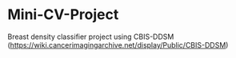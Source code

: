 # Mini-CV-Project
Breast density classifier project using CBIS-DDSM (https://wiki.cancerimagingarchive.net/display/Public/CBIS-DDSM)
